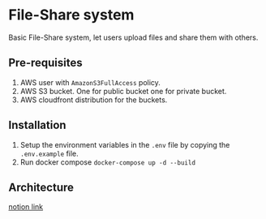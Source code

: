 # File-Share system
Basic File-Share system, let users upload files and share them with others.

## Pre-requisites
1. AWS user with `AmazonS3FullAccess` policy.
2. AWS S3 bucket. One for public bucket one for private bucket.
3. AWS cloudfront distribution for the buckets.

## Installation
1. Setup the environment variables in the `.env` file by copying the `.env.example` file.
2. Run docker compose `docker-compose up -d --build`

## Architecture
[notion link](https://circular-carpet-0f1.notion.site/PicCollage-956bd5c5b31a4775aafab2384e09579e)
